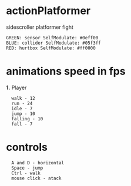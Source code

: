 # actionPlatformer
sidescroller
platformer
fight
```
GREEN: sensor SelfModulate: #0eff00
BLUE: collider SelfModulate: #05f3ff
RED: hurtbox SelfModulate: #ff0000
```

# animations speed in fps
  **1.** Player
  ```
    walk - 12
    run - 24
    idle - 7
    jump - 10
    falling - 10
    fall - 7
  ```
# controls
```
  A and D - horizontal
  Space - jump
  Ctrl - walk
  mouse click - atack
```
